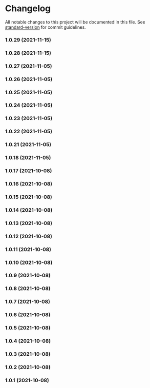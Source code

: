 # Changelog

All notable changes to this project will be documented in this file. See [standard-version](https://github.com/conventional-changelog/standard-version) for commit guidelines.

### 1.0.29 (2021-11-15)

### 1.0.28 (2021-11-15)

### 1.0.27 (2021-11-05)

### 1.0.26 (2021-11-05)

### 1.0.25 (2021-11-05)

### 1.0.24 (2021-11-05)

### 1.0.23 (2021-11-05)

### 1.0.22 (2021-11-05)

### 1.0.21 (2021-11-05)

### 1.0.18 (2021-11-05)

### 1.0.17 (2021-10-08)

### 1.0.16 (2021-10-08)

### 1.0.15 (2021-10-08)

### 1.0.14 (2021-10-08)

### 1.0.13 (2021-10-08)

### 1.0.12 (2021-10-08)

### 1.0.11 (2021-10-08)

### 1.0.10 (2021-10-08)

### 1.0.9 (2021-10-08)

### 1.0.8 (2021-10-08)

### 1.0.7 (2021-10-08)

### 1.0.6 (2021-10-08)

### 1.0.5 (2021-10-08)

### 1.0.4 (2021-10-08)

### 1.0.3 (2021-10-08)

### 1.0.2 (2021-10-08)

### 1.0.1 (2021-10-08)
